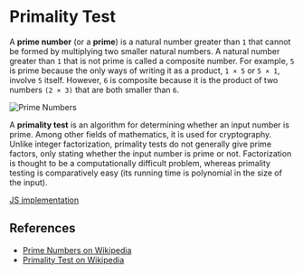# Primality Test

A **prime number** (or a **prime**) is a natural number greater than `1` that 
cannot be formed by multiplying two smaller natural numbers. A natural number 
greater than `1` that is not prime is called a composite number. For 
example, `5` is prime because the only ways of writing it as a 
product, `1 × 5` or `5 × 1`, involve `5` itself. However, `6` is 
composite because it is the product of two numbers `(2 × 3)` that are 
both smaller than `6`. 

![Prime Numbers](https://upload.wikimedia.org/wikipedia/commons/f/f0/Primes-vs-composites.svg)

A **primality test** is an algorithm for determining whether an input 
number is prime. Among other fields of mathematics, it is used 
for cryptography. Unlike integer factorization, primality tests 
do not generally give prime factors, only stating whether the 
input number is prime or not. Factorization is thought to be 
a computationally difficult problem, whereas primality testing 
is comparatively easy (its running time is polynomial in the 
size of the input). 

[JS implementation](PrimalityTest.js)

## References

- [Prime Numbers on Wikipedia](https://en.wikipedia.org/wiki/Prime_number)
- [Primality Test on Wikipedia](https://en.wikipedia.org/wiki/Primality_test)